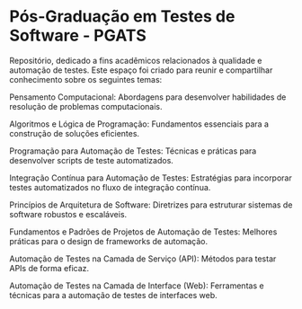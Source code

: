# Pós-Graduação em Testes de Software - PGATS
Repositório, dedicado a fins acadêmicos relacionados à qualidade e automação de testes. Este espaço foi criado para reunir e compartilhar conhecimento sobre os seguintes temas:

Pensamento Computacional: Abordagens para desenvolver habilidades de resolução de problemas computacionais.

Algoritmos e Lógica de Programação: Fundamentos essenciais para a construção de soluções eficientes.

Programação para Automação de Testes: Técnicas e práticas para desenvolver scripts de teste automatizados.

Integração Contínua para Automação de Testes: Estratégias para incorporar testes automatizados no fluxo de integração contínua.

Princípios de Arquitetura de Software: Diretrizes para estruturar sistemas de software robustos e escaláveis.

Fundamentos e Padrões de Projetos de Automação de Testes: Melhores práticas para o design de frameworks de automação.

Automação de Testes na Camada de Serviço (API): Métodos para testar APIs de forma eficaz.

Automação de Testes na Camada de Interface (Web): Ferramentas e técnicas para a automação de testes de interfaces web.


